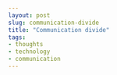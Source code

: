 ```yaml
---
layout: post
slug: communication-divide
title: "Communication divide"
tags:
- thoughts
- technology
- communication
---
```

